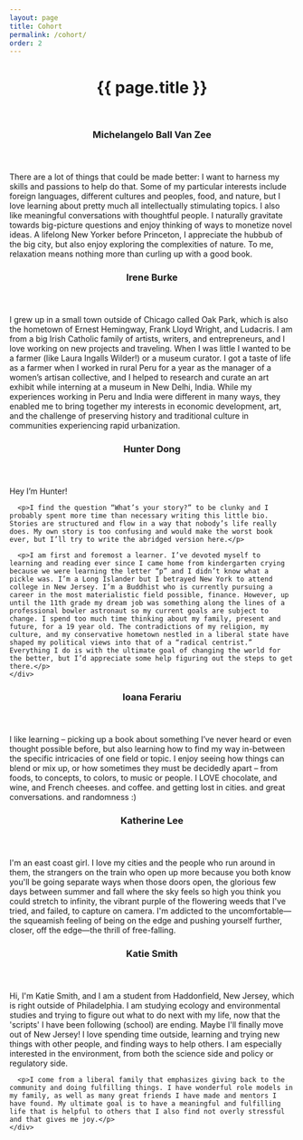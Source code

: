 ```yaml
---
layout: page
title: Cohort
permalink: /cohort/
order: 2
---
```


<header class="post-header">
  <h1 class="post-title">{{ page.title }}</h1>
</header>

<div class="pure-g">
  <div class="pure-u-1 pure-u-sm-1-2">
    <div>
      <header class="cohort-header">
        <div class='headshot' style='background: url({{ site.baseurl }}/assets/img/mbvz.jpg); background-size: cover'></div>
        <div class='meta-wrap'>
          <h3 class='bio-title'>Michelangelo Ball Van Zee</h3>
        </div>
      </header>
      <p>There are a lot of things that could be made better: I want to harness my skills and passions to help do that. Some of my particular interests include foreign languages, different cultures and peoples, food, and nature, but I love learning about pretty much all intellectually stimulating topics. I also like meaningful conversations with thoughtful people. I naturally gravitate towards big-picture questions and enjoy thinking of ways to monetize novel ideas. A lifelong New Yorker before Princeton, I appreciate the hubbub of the big city, but also enjoy exploring the complexities of nature. To me, relaxation means nothing more than curling up with a good book.</p>
    </div>
  </div>
  <div class="pure-u-1 pure-u-sm-1-2">
    <div>
      <header class="cohort-header">
        <div class='headshot' style='background: url({{ site.baseurl }}/assets/img/iburke.jpg); background-size: cover'></div>
        <div class='meta-wrap'>
          <h3 class='bio-title'>Irene Burke</h3>
        </div>
      </header>
      <p>I grew up in a small town outside of Chicago called Oak Park, which is also the hometown of Ernest Hemingway, Frank Lloyd Wright, and Ludacris.  I am from a big Irish Catholic family of artists, writers, and entrepreneurs, and I love working on new projects and traveling.  When I was little I wanted to be a farmer (like Laura Ingalls Wilder!) or a museum curator.  I got a taste of life as a farmer when I worked in rural Peru for a year as the manager of a women’s artisan collective, and I helped to research and curate an art exhibit while interning at a museum in New Delhi, India.  While my experiences working in Peru and India were different in many ways, they enabled me to bring together my interests in economic development, art, and the challenge of preserving history and traditional culture in communities experiencing rapid urbanization.</p>
    </div>
  </div>
  <div class="pure-u-1 pure-u-sm-1-2">
    <div>
      <header class="cohort-header">
        <div class='headshot' style='background: url({{ site.baseurl }}/assets/img/hdong.jpg); background-size: cover'></div>
        <div class='meta-wrap'>
          <h3 class='bio-title'>Hunter Dong</h3>
        </div>
      </header>
      <p>Hey I’m Hunter!</p>

      <p>I find the question “What’s your story?” to be clunky and I probably spent more time than necessary writing this little bio. Stories are structured and flow in a way that nobody’s life really does. My own story is too confusing and would make the worst book ever, but I’ll try to write the abridged version here.</p>

      <p>I am first and foremost a learner. I’ve devoted myself to learning and reading ever since I came home from kindergarten crying because we were learning the letter “p” and I didn’t know what a pickle was. I’m a Long Islander but I betrayed New York to attend college in New Jersey. I’m a Buddhist who is currently pursuing a career in the most materialistic field possible, finance. However, up until the 11th grade my dream job was something along the lines of a professional bowler astronaut so my current goals are subject to change. I spend too much time thinking about my family, present and future, for a 19 year old. The contradictions of my religion, my culture, and my conservative hometown nestled in a liberal state have shaped my political views into that of a “radical centrist.” Everything I do is with the ultimate goal of changing the world for the better, but I’d appreciate some help figuring out the steps to get there.</p>
    </div>
  </div>
  <div class="pure-u-1 pure-u-sm-1-2">
    <div>
      <header class="cohort-header">
        <div class='headshot' style='background: url({{ site.baseurl }}/assets/img/iferariu.jpg); background-size: cover'></div>
        <div class='meta-wrap'>
          <h3 class='bio-title'>Ioana Ferariu</h3>
        </div>
      </header>
      <p>I like learning – picking up a book about something I’ve never heard or even thought possible before, but also learning how to find my way in-between the specific intricacies of one field or topic. I enjoy seeing how things can blend or mix up, or how sometimes they must be decidedly apart – from foods, to concepts, to colors, to music or people. I LOVE chocolate, and wine, and French cheeses. and coffee. and getting lost in cities. and great conversations. and randomness :)</p>
    </div>
  </div>
  <div class="pure-u-1 pure-u-sm-1-2">
    <div>
      <header class="cohort-header">
        <div class='headshot' style='background: url({{ site.baseurl }}/assets/img/klee.jpg); background-size: cover'></div>
        <div class='meta-wrap'>
          <h3 class='bio-title'>Katherine Lee</h3>
        </div>
      </header>
      <p>I'm an east coast girl. I love my cities and the people who run around in them, the strangers on the train who open up more because you both know you'll be going separate ways when those doors open, the glorious few days between summer and fall where the sky feels so high you think you could stretch to infinity, the vibrant purple of the flowering weeds that I've tried, and failed, to capture on camera. I'm addicted to the uncomfortable—the squeamish feeling of being on the edge and pushing yourself further, closer, off the edge—the thrill of free-falling.</p>
    </div>
  </div>
  <div class="pure-u-1 pure-u-sm-1-2">
    <div>
      <header class="cohort-header">
        <div class='headshot' style='background: url({{ site.baseurl }}/assets/img/ksmith.jpg); background-size: cover'></div>
        <div class='meta-wrap'>
          <h3 class='bio-title'>Katie Smith</h3>
        </div>
      </header>
      <p>Hi, I'm Katie Smith, and I am a student from Haddonfield, New Jersey, which is right outside of Philadelphia. I am studying ecology and environmental studies and trying to figure out what to do next with my life, now that the 'scripts' I have been following (school) are ending. Maybe I'll finally move out of New Jersey! I love spending time outside, learning and trying new things with other people, and finding ways to help others. I am especially interested in the environment, from both the science side and policy or regulatory side.</p>

      <p>I come from a liberal family that emphasizes giving back to the community and doing fulfilling things. I have wonderful role models in my family, as well as many great friends I have made and mentors I have found. My ultimate goal is to have a meaningful and fulfilling life that is helpful to others that I also find not overly stressful and that gives me joy.</p>
    </div>
  </div>
</div>
